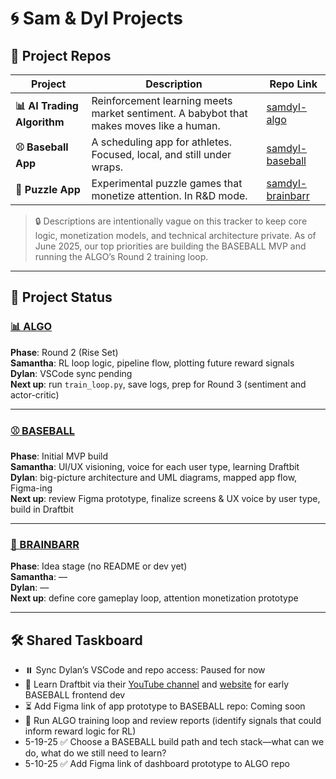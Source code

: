 # 🌀 Sam & Dyl Projects

## 🔗 Project Repos

| Project | Description | Repo Link |
|--------|-------------|-----------|
| **📊 AI Trading Algorithm** | Reinforcement learning meets market sentiment. A babybot that makes moves like a human. | [samdyl-algo](https://github.com/samanthajyee/samdyl-algo) |
| **⚾ Baseball App** | A scheduling app for athletes. Focused, local, and still under wraps. | [samdyl-baseball](https://github.com/samanthajyee/samdyl-baseball) |
| **🧩 Puzzle App** | Experimental puzzle games that monetize attention. In R&D mode. | [samdyl-brainbarr](https://github.com/samanthajyee/samdyl-brainbarr) |

> 🔒 Descriptions are intentionally vague on this tracker to keep core logic, monetization models, and technical architecture private. As of June 2025, our top priorities are building the BASEBALL MVP and running the ALGO’s Round 2 training loop.

---

## 🚦 Project Status

### [📊 ALGO](https://github.com/samanthajyee/samdyl-algo) 
**Phase**: Round 2 (Rise Set)  
**Samantha**: RL loop logic, pipeline flow, plotting future reward signals  
**Dylan**: VSCode sync pending    
**Next up**: run `train_loop.py`, save logs, prep for Round 3 (sentiment and actor-critic)

---

### [⚾️ BASEBALL](https://github.com/samanthajyee/samdyl-baseball) 
**Phase**: Initial MVP build  
**Samantha**: UI/UX visioning, voice for each user type, learning Draftbit  
**Dylan**: big-picture architecture and UML diagrams, mapped app flow, Figma-ing  
**Next up**: review Figma prototype, finalize screens & UX voice by user type, build in Draftbit

---

### [🧩 BRAINBARR](https://github.com/samanthajyee/samdyl-brainbarr) 
**Phase**: Idea stage (no README or dev yet)  
**Samantha**: —  
**Dylan**: —  
**Next up**: define core gameplay loop, attention monetization prototype

---

## 🛠️ Shared Taskboard

- ⏸️ Sync Dylan’s VSCode and repo access: Paused for now  
- 📖 Learn Draftbit via their [YouTube channel](https://www.youtube.com/channel/UCRXPIDo_qNVejuFZ3OEIJbw) and [website](https://docs.draftbit.com/docs/welcome-to-draftbit) for early BASEBALL frontend dev  
- ⏳ Add Figma link of app prototype to BASEBALL repo: Coming soon  
- 🧪 Run ALGO training loop and review reports (identify signals that could inform reward logic for RL)  
- 5-19-25 ✅ Choose a BASEBALL build path and tech stack—what can we do, what do we still need to learn?  
- 5-10-25 ✅ Add Figma link of dashboard prototype to ALGO repo  
